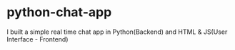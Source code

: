 # python-chat-app
I built a simple real time chat app in Python(Backend) and HTML & JS(User Interface - Frontend)
